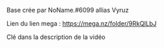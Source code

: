 Base crée par NoName.#6099 allias Vyruz

Lien du lien mega : https://mega.nz/folder/9RkQlLbJ

Clé dans la description de la vidéo
